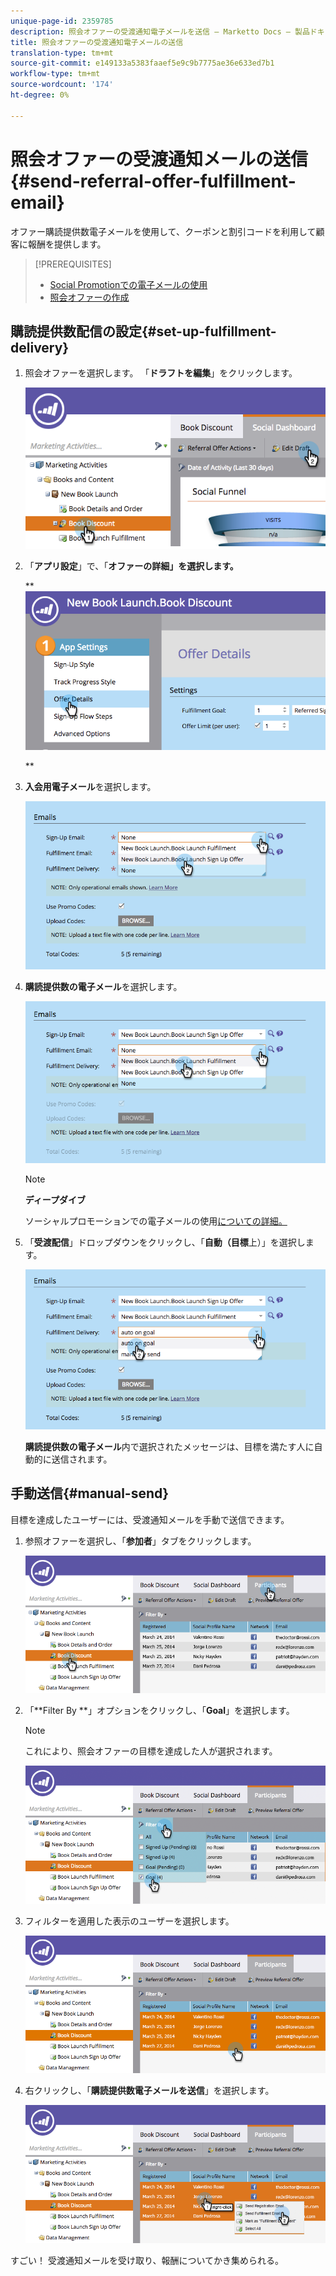 ```yaml
---
unique-page-id: 2359785
description: 照会オファーの受渡通知電子メールを送信 — Marketto Docs — 製品ドキュメント
title: 照会オファーの受渡通知電子メールの送信
translation-type: tm+mt
source-git-commit: e149133a5383faaef5e9c9b7775ae36e633ed7b1
workflow-type: tm+mt
source-wordcount: '174'
ht-degree: 0%

---
```



# 照会オファーの受渡通知メールの送信{#send-referral-offer-fulfillment-email}

オファー購読提供数電子メールを使用して、クーポンと割引コードを利用して顧客に報酬を提供します。

>[!PREREQUISITES]
>
>* [Social Promotionでの電子メールの使用](../../../../product-docs/demand-generation/social/social-functions/use-emails-in-social-promotions.md)
>* [照会オファーの作成](create-a-referral-offer.md)

>



## 購読提供数配信の設定{#set-up-fulfillment-delivery}

1. 照会オファーを選択します。 「**ドラフトを編集**」をクリックします。

   ![](assets/image2015-4-20-16-3a3-3a14.png)

1. 「**アプリ設定**」で、「**オファーの詳細」を選択します。**

   ** ![](assets/image2015-4-23-12-3a53-3a16.png)

   **

1. **入会用電子メール**&#x200B;を選択します。

   ![](assets/image2015-4-23-12-3a58-3a52.png)

1. **購読提供数の電子メール**&#x200B;を選択します。

   ![](assets/image2015-4-23-13-3a4-3a40.png)

   >[!NOTE]
   >
   >**ディープダイブ**
   >
   >
   >ソーシャルプロモーションでの電子メールの使用[についての詳細。](../../../../product-docs/demand-generation/social/social-functions/use-emails-in-social-promotions.md)

1. 「**受渡配信**」ドロップダウンをクリックし、「**自動（目標**&#x200B;上）」を選択します。

   ![](assets/image2015-4-23-13-3a13-3a33.png)

   **購読提供数の電子メール**&#x200B;内で選択されたメッセージは、目標を満たす人に自動的に送信されます。

## 手動送信{#manual-send}

目標を達成したユーザーには、受渡通知メールを手動で送信できます。

1. 参照オファーを選択し、「**参加者**」タブをクリックします。

   ![](assets/image2015-4-20-15-3a37-3a14.png)

1. 「**Filter By **」オプションをクリックし、「**Goal**」を選択します。

   >[!NOTE]
   >
   >これにより、照会オファーの目標を達成した人が選択されます。

   ![](assets/image2015-4-20-15-3a59-3a11.png)

1. フィルターを適用した表示のユーザーを選択します。

   ![](assets/2015-04-23-13-08-53.png)

1. 右クリックし、「**購読提供数電子メールを送信**」を選択します。

   ![](assets/2015-04-20-15-54-13.png)

すごい！ 受渡通知メールを受け取り、報酬についてかき集められる。
